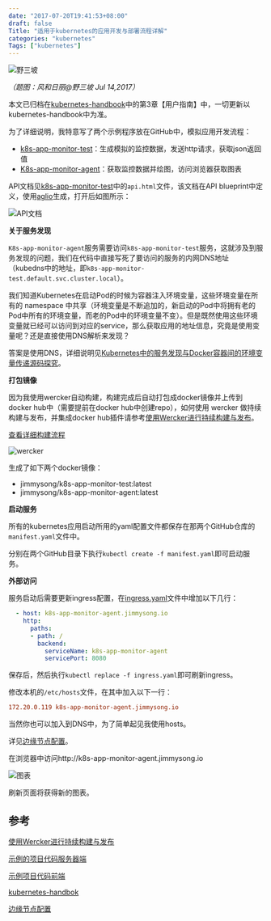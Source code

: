 ```yaml
---
date: "2017-07-20T19:41:53+08:00"
draft: false
Title: "适用于kubernetes的应用开发与部署流程详解"
categories: "kubernetes"
Tags: ["kubernetes"]
---
```


![野三坡](https://res.cloudinary.com/jimmysong/image/upload/images/20170714048.jpg)

*（题图：风和日丽@野三坡 Jul 14,2017）*

本文已归档在[kubernetes-handbook](https://github.com/rootsongjc/kubernetes-handbook)中的第3章【用户指南】中，一切更新以kubernetes-handbook中为准。

为了详细说明，我特意写了两个示例程序放在GitHub中，模拟应用开发流程：

- [k8s-app-monitor-test](https://github.com/rootsongjc/k8s-app-monitor-test)：生成模拟的监控数据，发送http请求，获取json返回值
- [K8s-app-monitor-agent](https://github.com/rootsongjc/k8s-app-monitor-agent)：获取监控数据并绘图，访问浏览器获取图表

API文档见[k8s-app-monitor-test](https://github.com/rootsongjc/k8s-app-monitor-test)中的`api.html`文件，该文档在API blueprint中定义，使用[aglio](https://github.com/danielgtaylor/aglio)生成，打开后如图所示：

![API文档](https://res.cloudinary.com/jimmysong/image/upload/images/k8s-app-monitor-test-api-doc.jpg)

**关于服务发现**

`K8s-app-monitor-agent`服务需要访问`k8s-app-monitor-test`服务，这就涉及到服务发现的问题，我们在代码中直接写死了要访问的服务的内网DNS地址（kubedns中的地址，即`k8s-app-monitor-test.default.svc.cluster.local`）。

我们知道Kubernetes在启动Pod的时候为容器注入环境变量，这些环境变量在所有的 namespace 中共享（环境变量是不断追加的，新启动的Pod中将拥有老的Pod中所有的环境变量，而老的Pod中的环境变量不变）。但是既然使用这些环境变量就已经可以访问到对应的service，那么获取应用的地址信息，究竟是使用变量呢？还是直接使用DNS解析来发现？

答案是使用DNS，详细说明见[Kubernetes中的服务发现与Docker容器间的环境变量传递源码探究](https://jimmysong.io/blogs/exploring-kubernetes-env-with-docker/)。

**打包镜像**

因为我使用wercker自动构建，构建完成后自动打包成docker镜像并上传到docker hub中（需要提前在docker hub中创建repo），如何使用 wercker 做持续构建与发布，并集成docker hub插件请参考[使用Wercker进行持续构建与发布](https://jimmysong.io/blogs/continuous-integration-with-wercker/)。

[查看详细构建流程](https://app.wercker.com/jimmysong/k8s-app-monitor-agent/)

![wercker](https://res.cloudinary.com/jimmysong/image/upload/images/k8s-app-monitor-agent-wercker.jpg)

生成了如下两个docker镜像：

- jimmysong/k8s-app-monitor-test:latest
- jimmysong/k8s-app-monitor-agent:latest

**启动服务**

所有的kubernetes应用启动所用的yaml配置文件都保存在那两个GitHub仓库的`manifest.yaml`文件中。

分别在两个GitHub目录下执行`kubectl create -f manifest.yaml`即可启动服务。

**外部访问**

服务启动后需要更新ingress配置，在[ingress.yaml](https://github.com/rootsongjc/kubernetes-handbook/blob/master/manifests/traefik-ingress/ingress.yaml)文件中增加以下几行：

```Yaml
  - host: k8s-app-monitor-agent.jimmysong.io
    http:
      paths:
      - path: /
        backend:
          serviceName: k8s-app-monitor-agent
          servicePort: 8080
```

保存后，然后执行`kubectl replace -f ingress.yaml`即可刷新ingress。

修改本机的`/etc/hosts`文件，在其中加入以下一行：

```ini
172.20.0.119 k8s-app-monitor-agent.jimmysong.io
```

当然你也可以加入到DNS中，为了简单起见我使用hosts。

详见[边缘节点配置](https://github.com/rootsongjc/kubernetes-handbook/blob/master/practice/edge-node-configuration.md)。

在浏览器中访问http://k8s-app-monitor-agent.jimmysong.io

![图表](https://res.cloudinary.com/jimmysong/image/upload/images/k8s-app-monitor-agent.jpg)

刷新页面将获得新的图表。

## 参考

[使用Wercker进行持续构建与发布](https://jimmysong.io/blogs/continuous-integration-with-wercker/)

[示例的项目代码服务器端](https://app.wercker.com/jimmysong/k8s-app-monitor-agent/)

[示例项目代码前端](https://github.com/rootsongjc/k8s-app-monitor-agent)

[kubernetes-handbok](https://jimmysong.io/kubernetes-handbook/)

[边缘节点配置](https://github.com/rootsongjc/kubernetes-handbook/blob/master/practice/edge-node-configuration.md)
